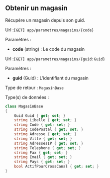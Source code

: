 ## <span id='obtenir'>Obtenir un magasin</span>

Récupère un magasin depuis son guid.

Url :`[GET] app/parametres/magasins/{code}`

Paramètres : 

- **code** (string) : Le code du magasin

Url :`[GET] app/parametres/magasins/{guid:Guid}`

Paramètres : 

- **guid** (Guid) : L'identifiant du magasin

Type de retour : `MagasinBase`

Type(s) de données :

```csharp
class MagasinBase
{
	Guid Guid { get; set; }
	string Libelle { get; set; }
	string Code { get; set; }
	string CodePostal { get; set; }
	string Adresse { get; set; }
	string Ville { get; set; }
	string AdressesIP { get; set; }
	string Telephone { get; set; }
	string Fax { get; set; }
	string Email { get; set; }
	string Pays { get; set; }
	bool ActifPourCrossCanal { get; set; }
}

```
